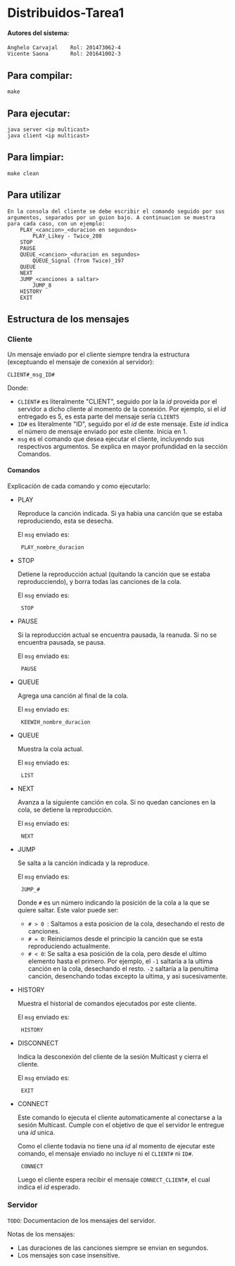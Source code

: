 # Distribuidos-Tarea1

#### Autores del sistema:

	Anghelo Carvajal	Rol: 201473062-4
	Vicente Saona		Rol: 201641002-3


## Para compilar:

	make

## Para ejecutar:

	java server <ip multicast>
	java client <ip multicast>

## Para limpiar:

	make clean

## Para utilizar

	En la consola del cliente se debe escribir el comando seguido por sus argumentos, separados por un guion bajo. A continuacion se muestra para cada caso, con un ejemplo:
		PLAY_<cancion>_<duracion en segundos>
			PLAY_Likey - Twice_208
		STOP
		PAUSE
		QUEUE_<cancion>_<duracion en segundos>
			QUEUE_Signal (from Twice)_197
		QUEUE
		NEXT
		JUMP_<canciones a saltar>
			JUMP_8
		HISTORY
		EXIT

## Estructura de los mensajes

### Cliente

Un mensaje enviado por el cliente siempre tendra la estructura (exceptuando el mensaje de conexión al servidor):

    CLIENT#_msg_ID#

Donde:
 - ```CLIENT#``` es literalmente "CLIENT", seguido por la la _id_ proveida por el servidor a dicho cliente al momento de la conexión. Por ejemplo, si el _id_ entregado es 5, es esta parte del mensaje sería ```CLIENT5```
 - ```ID#``` es literalmente "ID", seguido por el _id_ de este mensaje. Este _id_ indica el número de mensaje enviado por este cliente. Inicia en 1.
 - ```msg``` es el comando que desea ejecutar el cliente, incluyendo sus respectivos argumentos. Se explica en mayor profundidad en la sección Comandos.

#### Comandos

Explicación de cada comando y como ejecutarlo:

 - PLAY

    Reproduce la canción indicada. Si ya habia una canción que se estaba reproduciendo, esta se desecha.

    El ```msg``` enviado es:

        PLAY_nombre_duracion

 - STOP
    
    Detiene la reproducción actual (quitando la canción que se estaba reproducciendo), y borra todas las canciones de la cola.

    El ```msg``` enviado es:

        STOP

 - PAUSE

    Si la reproducción actual se encuentra pausada, la reanuda. Si no se encuentra pausada, se pausa.

    El ```msg``` enviado es:

        PAUSE

 - QUEUE

    Agrega una canción al final de la cola.

    El ```msg``` enviado es:

        KEEWIH_nombre_duracion
    
    <!-- Hay que cambiar esto xD -->

 - QUEUE

    Muestra la cola actual.

    El ```msg``` enviado es:

        LIST

 - NEXT

    Avanza a la siguiente canción en cola. Si no quedan canciones en la cola, se detiene la reproducción.

    El ```msg``` enviado es:

        NEXT

 - JUMP

    Se salta a la canción indicada y la reproduce.

    El ```msg``` enviado es:

        JUMP_#

    Donde ```#``` es un número indicando la posición de la cola a la que se quiere saltar. Este valor puede ser:

     - ```# > 0 ```: Saltamos a esta posicion de la cola, desechando el resto de canciones.
     - ```# = 0```: Reiniciamos desde el principio la canción que se esta reproduciendo actualmente.
     - ```# < 0```: Se salta a esa posición de la cola, pero desde el ultimo elemento hasta el primero. Por ejemplo, el ```-1``` saltaría a la ultima canción en la cola, desechando el resto. ```-2``` saltaría a la penultima canción, desenchando todas excepto la ultima, y asi sucesivamente.

 - HISTORY

    Muestra el historial de comandos ejecutados por este cliente.

    El ```msg``` enviado es:

        HISTORY

 - DISCONNECT
    
    Indica la desconexión del cliente de la sesión Multicast y cierra el cliente.

    El ```msg``` enviado es:

        EXIT

 - CONNECT

    Este comando lo ejecuta el cliente automaticamente al conectarse a la sesión Multicast. Cumple con el objetivo de que el servidor le entregue una _id_ unica.

    Como el cliente todavia no tiene una _id_ al momento de ejecutar este comando, el mensaje enviado no incluye ni el ```CLIENT#``` ni ```ID#```.
    
        CONNECT
    
    Luego el cliente espera recibir el mensaje ```CONNECT_CLIENT#```, el cual indica el _id_ esperado.

### Servidor

```TODO```: Documentacion de los mensajes del servidor.

Notas de los mensajes:

 - Las duraciones de las canciones siempre se envian en segundos.
 - Los mensajes son case insensitive.
